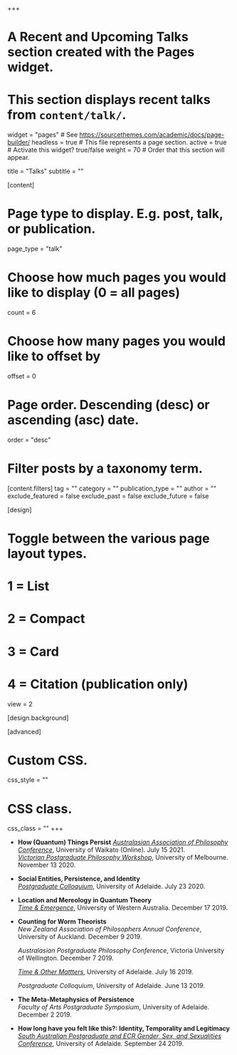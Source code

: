 
+++
# A Recent and Upcoming Talks section created with the Pages widget.
# This section displays recent talks from `content/talk/`.

widget = "pages"  # See https://sourcethemes.com/academic/docs/page-builder/
headless = true  # This file represents a page section.
active = true  # Activate this widget? true/false
weight = 70  # Order that this section will appear.

title = "Talks"
subtitle = ""

[content]
  # Page type to display. E.g. post, talk, or publication.
  page_type = "talk"
  
  # Choose how much pages you would like to display (0 = all pages)
  count = 6
  
  # Choose how many pages you would like to offset by
  offset = 0

  # Page order. Descending (desc) or ascending (asc) date.
  order = "desc"

  # Filter posts by a taxonomy term.
  [content.filters]
    tag = ""
    category = ""
    publication_type = ""
    author = ""
    exclude_featured = false
    exclude_past = false
    exclude_future = false
    
[design]
  # Toggle between the various page layout types.
  #   1 = List
  #   2 = Compact
  #   3 = Card
  #   4 = Citation (publication only)
  view = 2
  
[design.background]

  
[advanced]
 # Custom CSS. 
 css_style = ""
 
 # CSS class.
 css_class = ""
+++

- **How (Quantum) Things Persist**
    *[Australasian Association of Philosophy Conference](https://aap.org.au/Conference2021)*, University of Waikato (Online). July 15 2021.                                   
    *[Victorian Postgraduate Philosophy Workshop](https://vppw.wordpress.com/)*, University of Melbourne. November 13 2020.
- **Social Entities, Persistence, and Identity**    
    *[Postgraduate Colloquium](https://antonyeagle.org/pg-colloquium-2020.html)*, University of Adelaide. July 23 2020.
- **Location and Mereology in Quantum Theory**    
    *[Time & Emergence](https://sites.google.com/site/sambaronphilosophy/time-and-emergence-2019?authuser=0l)*, University of Western Australia. December 17 2019.
- **Counting for Worm Theorists**    
    *New Zealand Association of Philosophers Annual Conference*, University of Auckland. December 9 2019.
    
    *Australasian Postgraduate Philosophy Conference*, Victoria University of Wellington. December 7 2019.
    
    *[Time & Other Mattters](https://philevents.org/event/show/72654)*, University of Adelaide. July 16 2019.
    
    *Postgraduate Colloquium*, University of Adelaide. June 13 2019.
- **The Meta-Metaphysics of Persistence**    
    *Faculty of Arts Postgraduate Symposium*, University of Adelaide. December 2 2019.
- **How long have you felt like this?: Identity, Temporality and Legitimacy** <br/>
      *[South Australian Postgraduate and ECR Gender, Sex, and Sexualities Conference](https://sagenderandsexualitiesconf.files.wordpress.com/2019/09/program-2019-1.pdf)*, University of Adelaide. September 24 2019.


